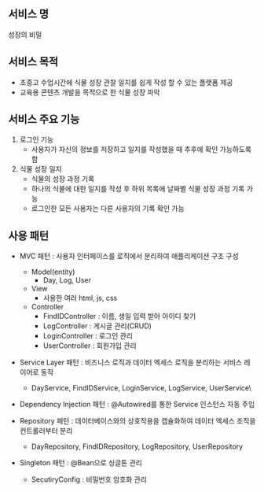 ## 서비스 명
성장의 비밀

## 서비스 목적
- 초중고 수업시간에 식물 성장 관찰 일지를 쉽게 작성 할 수 있는 플랫폼 제공
- 교육용 콘텐츠 개발을 목적으로 한 식물 성장 파악

## 서비스 주요 기능
1. 로그인 기능
   - 사용자가 자신의 정보를 저장하고 일지를 작성했을 때 추후에 확인 가능하도록 함
2. 식물 성장 일지
   - 식물의 성장 과정 기록
   - 하나의 식물에 대한 일지를 작성 후 하위 목록에 날짜별 식물 성장 과정 기록 가능
   - 로그인한 모든 사용자는 다른 사용자의 기록 확인 가능
  
## 사용 패턴

- MVC 패턴 : 사용자 인터페이스를 로직에서 분리하여 애플리케이션 구조 구성
  - Model(entity)
    - Day, Log, User
  - View
    - 사용한 여러 html, js, css
  - Controller
    - FindIDController : 이름, 생일 입력 받아 아이디 찾기
    - LogController : 게시글 관리(CRUD)
    - LoginController : 로그인 관리
    - UserController : 회원가입 관리
      
- Service Layer 패턴 : 비즈니스 로직과 데이터 엑세스 로직을 분리하는 서비스 레이어로 동작
  - DayService, FindIDService, LoginService, LogService, UserService\
     
- Dependency Injection 패턴 : @Autowired를 통한 Service 인스턴스 자동 주입

- Repository 패턴 : 데이터베이스와의 상호작용을 캡슐화하여 데이터 엑세스 조직을 컨트롤러부터 분리
  - DayRepository, FindIDRepository, LogRepository, UserRepository
  
- Singleton 패턴 : @Bean으로 싱글톤 관리
  - SecutiryConfig : 비밀번호 암호화 관리
